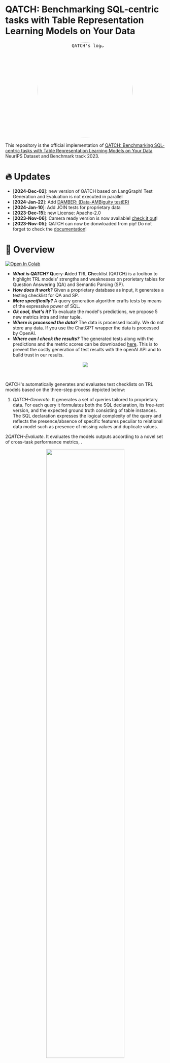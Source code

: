 # QATCH: Benchmarking SQL-centric tasks with Table Representation Learning Models on Your Data

<p align="center">
 <kbd>
  <img src="docs/img/qatch_logo_verticale.jpg" alt="QATCH's logo" height="300" style="border-radius:50%">
 </kbd>
 </p>

This repository is the official implementation
of [QATCH: Benchmarking SQL-centric tasks with Table Representation Learning Models on Your Data](https://openreview.net/forum?id=XOpaPrb0U5)
NeurIPS Dataset and Benchmark track 2023.

# 🔥 Updates

- [**2024-Dec-02**]: new version of QATCH based on LangGraph! Test Generation and Evaluation is not executed in parallel
- [**2024-Jan-22**]:
  Add [DAMBER: (Data-AMBiguity testER)](https://github.com/spapicchio/QATCH/tree/master/damber#readme)
- [**2024-Jan-10**]: Add JOIN tests for proprietary data
- [**2023-Dec-15**]: new License: Apache-2.0
- [**2023-Nov-06**]: Camera ready version is now available! [check it out](https://openreview.net/forum?id=XOpaPrb0U5)!
- [**2023-Nov-05**]: QATCH can now be donwloaded from pip! Do not forget to check
  the [documentation](https://spapicchio.github.io/QATCH/)!

# 🏴󠁶󠁵󠁭󠁡󠁰󠁿 Overview

[![Open In Colab](https://colab.research.google.com/assets/colab-badge.svg)](https://colab.research.google.com/drive/1SNoy3GZGPWltVS5cL068xAG9YoPS_3_l?usp=sharing)

* ***What is QATCH?*** **Q**uery-**A**ided **T**RL **Ch**ecklist (QATCH) is a toolbox to highlight TRL models’ strengths
  and weaknesses on prorietary tables for Question Answering (QA) and Semantic Parsing (SP).
* ***How does it work?*** Given a proprietary database as input, it generates a testing checklist for QA and SP.
* ***More specifically?*** A query generation algorithm crafts tests by means of the expressive power of SQL.
* ***Ok cool, that's it?*** To evaluate the model's predictions, we propose 5 new metrics intra and inter tuple.
* ***Where is processed the data?*** The data is processed locally. We do not store any data. If you use the ChatGPT
  wrapper the data is processed by OpenAI.
* ***Where can I check the results?*** The generated tests along with the predictions and the metric scores can be
  downloaded [here](https://drive.google.com/uc?export=download&id=1_z8N52QNAHnxpHv54VhbvYu7DbKV6QRv). This is to
  prevent the costly generation of test results with the openAI API and to build trust in our results.

 <figure style="text-align:center">
  <img src="docs/img/qatch-full-pipeline.png">
</figure>

<br>

QATCH's automatically generates and evaluates test checklists on TRL models based on the three-step process depicted
below:

1. *QATCH-Generate*. It generates a set of queries tailored to proprietary data. For each query it formulates both the
   SQL declaration, its free-text version, and the expected ground truth consisting of table instances.
   The SQL declaration expresses the logical complexity of the query and reflects the presence/absence of specific
   features peculiar to relational data model such as presence of missing values and duplicate values.

2*QATCH-Evaluate*. It evaluates the models outputs according to a novel set of cross-task performance metrics, .

<p align="center">
<img src="docs/img/measures.png" width="70%">
</p>

QATCH’s metrics are computed between the model output (prediction) and expected
ground-truth results (target). The target is the answer of the NL question "Show me all the data" over
a table with three tuples and two attributes.
<br>

Given the ground truth result (target) with three tuples over two attributes, we report the metric values for five
predictions, coming either from a QA or from the execution of a query in SP. More details can be found in
the [metrics](qatch/metrics_evaluators) folder

## Who should use QATCH?

QATCH is designed to create "behavioral testing" checklist for QA and SP tasks.
The checklist is used to understand in which case the models fail when processing proprietary data for QA and SP tasks.

In a corporate setting, there are at least three scenarios where a given TRL model needs to be evaluated
against proprietary datasets:

- Comparison: Compare TRL models fine-tuned on private examples to see which one performs best.
- Validation: As crafting examples is expensive, verify when the quality meets the requirements.
- Maintenance: Fine-tuned models need to be re-calibrated to avoid data and conceptual shifting,
  continuous evaluation helps the identification of this issue.

But the usage of QATCH it is not limited to the TRL models. Indeed, we propose two scenarios
where QATCH can be used with LLMs:

- LLM compatibility version: Compare different version of the same LLMs to see the best performing one.
- Prompt engineering: Analyse the best prompt definition based on the proprietary data.

<p align="center">
<img src="docs/img/use_case_walter.png" width="70%">
</p>

Use case example of engineer Walter.
With QATCH it is able to create a model ranking on his proprietary data for QA and SP.

## Project

```shell
|--qatch
    |-- connectors  # handles the connections with the database
        |-- base_connectors.py  # interfacte for connectors
        |-- sqlite_connectors.py  # concrete SQLite connectors
    |-- evaluate_dataset # handles the execution in parallel of the metrics
        |-- orchestrator_evaluator.py  # orchestrator used to execute in parallel the metrics
        |-- state_orchestrator_evaluator.py  # state passed among the nodes of the Graph
        |-- metrics_evaluators  # handles execution of the metrics
            |-- base_evaluator.py  # interface for base evaluator
            |-- exec_evaluator.py  # implements execution accuracy
            |-- cell_precision_evaluator.py # implement cell precision
            |-- cell_recall_evaluator.py # implement cell recall
            |-- tuple_cardinality_evaluator.py # implement tuple cardinality 
            |-- tuple_constraint_evaluator.py # implement tuple constraint 
            |-- tuple_order_evaluator.py # implement tuple order 
    |-- generate_dataset  # handles the generation of the dataset
        |-- orchestrator_generator.py  # orchestrator used to execute in parallel the checklist generation
        |-- state_orchestrator_generator.py  # state passed among the nodes of the Graph
        |-- checklist_generaotors
            |-- base_generator.py # interface for base generator
            |-- select_generator.py # implement SELECT tests
            |-- distinct_generator.py # implement DISTINCT tests
            |-- orderby_generator.py # implement ORDERBY tests
            |-- where_generator.py # implement WHERE tests
            |-- groupby_generator.py # implement GROUPBY tests
            |-- having_generator.py # implement HAVING tests
            |-- simple_agg_generator.py # implement SIMPLE AGG tests
            |-- null_generator.py # implement NULL generator tests
            |-- null_generator.py # implement NULL generator tests
            |-- join_generator.py # implement JOIN generator tests
            |-- many_to_many_generator.py # implement a more complex pattern

```

## Citation

If you are using this work please cite the following papers:

```bibtex
@inproceedings{papicchioqatch,
  title={QATCH: Benchmarking SQL-centric tasks with Table Representation Learning Models on Your Data},
  author={Papicchio, Simone and Papotti, Paolo and Cagliero, Luca},
  booktitle={Thirty-seventh Conference on Neural Information Processing Systems Datasets and Benchmarks Track}
}
```

```bibtex
@inproceedings{papicchio2024evaluating,
  title={Evaluating Ambiguous Questions in Semantic Parsing},
  author={Papicchio, Simone and Papotti, Paolo and Cagliero, Luca},
  booktitle={2024 IEEE 40th International Conference on Data Engineering Workshops (ICDEW)},
  pages={338--342},
  year={2024},
  organization={IEEE Computer Society}
}
```

# ⚡️ Quickstart

## Installation

You can install QATCH by running the following commands:

```console
# Using poetry (recommended)
poetry add QATCH

# Using pip
pip install QATCH 
```

## How to use QATCH with my data?

1. Load your input data

Create a connection between your data and the tool.
If your data is not stored in a sqlite database you can use our code to generate it.

```python
import pandas as pd

from qatch.connectors.sqlite_connector import SqliteConnector

# Create dummy table
data = {
    "id": [0, 1, 2, 3, 4, 5],
    "year": [1896, 1900, 1904, 2004, 2008, 2012],
    "city": ["athens", "paris", "st. louis", "athens", "beijing", "london"]
}
table = pd.DataFrame.from_dict(data)

# define the tables in the database (<table_name> : <table>)
db_tables = {'olympic_games': table}

# Assume the PKs have all different names. Two tables cannot have same PK name.
table2primary_key = {'olympic_games': 'id'}

# define where to store the sqlite database
db_save_path = 'test_db.sqlite'

# define the name of the database
db_id = 'olympic'

# create database connection
connector = SqliteConnector(
    relative_db_path=db_save_path,
    db_name=db_id,
    tables=db_tables,
    table2primary_key=table2primary_key
)
```

This class will create the sqlite database in db_save_path.

If you want to directly connect to the sqlite database:

```python
from qatch.connectors.sqlite_connector import SqliteConnector

db_save_path = 'test_db.sqlite'
db_name = 'olympics'
connector = SqliteConnector(
    relative_db_path=db_save_path,
    db_name=db_name,
)
```

2. QATCH-Generate: Generates the tests
   To generate the datasets, we need an orchestrator:

```python
from qatch.connectors.sqlite_connector import SqliteConnector
from qatch.generate_dataset.orchestrator_generator import OrchestratorGenerator

# connection to the database
connector = SqliteConnector(
    relative_db_path='<your_sqlite_path>',
    db_name='<your_db_name>',
)

# init the orchestrator
orchestrator_generator = OrchestratorGenerator()

# test generation
orchestrator_generator.generate_dataset(connector)
```

3. QATCH is intended to be used without the inference step. the new release of QATCH deprecate this section.
   For reproducibility purposes, refer to previous main version of QATCH starting with 0.*

4. QATCH-Evaluate: Evaluate the results with all the available metrics.

```python
from qatch.evaluate_dataset.orchestrator_evaluator import OrchestratorEvaluator

# init orchestrator evaluator 
evaluator = OrchestratorEvaluator()
# Returns: The input dataframe enriched with the metrics computed for each test case.
evaluator.evaluate_df(
    df='<the pandas df>',
    target_col_name='<target_column_name>',
    prediction_col_name='<prediction_column_name>',
    db_path_name='<db_path_column_name>'
)
```

The final dataframe contains:

- *db_id*: The database name associated with the test.
- *tbl_name*: The table name associated with the test.
- *sql_tags*: the SQL generator associated with the test.
- *query*: The generated query from step 1.
- *question*: The generated question from step 1. Used as input for the model.
- *predictions_<model_used>*: The predicted query/cells from step 2.
- *5 metrics*: The metrics used to evaluate the models.

# 🏰 Reproduce Experiments

## Step 0: Install and prepare data

We suggest to create a *data* folder in the project to store all the data but it is not mandatory.

```bash
mkdir data/
```

These are the tables we use to generate the results in the main paper. <br>
Notice that QATCH perfectly works with any table and the following are only a selected sample to higlight results in the
paper.

 Data               | Link                                                                                                | # rows | # categorical cols | # numerical cols | example cols                 
--------------------|-----------------------------------------------------------------------------------------------------|--------|--------------------|------------------|------------------------------
 Spider             | [link](https://yale-lily.github.io/spider)                                                          | -      | -                  | -                | -                            
 Sales-transactions | [link](https://www.kaggle.com/datasets/gabrielramos87/an-online-shop-business)                      | 500k   | 5                  | 3                | ProductNo, Date              
 Fitness-trackers   | [link](https://www.kaggle.com/datasets/devsubhash/fitness-trackers-products-ecommerce)              | 565    | 8                  | 3                | Brand Name, Display          
 Account-fraud      | [link](https://www.kaggle.com/datasets/sgpjesus/bank-account-fraud-dataset-neurips-2022)            | 1M     | 4                  | 26               | DaysSinceRequest, Velocity6h 
 Late-payment       | [link](https://www.kaggle.com/datasets/hhenry/finance-factoring-ibm-late-payment-histories)         | 2466   | 6                  | 6                | InvoiceDate, Disputed        
 Heart-attack       | [link](https://www.kaggle.com/datasets/rashikrahmanpritom/heart-attack-analysis-prediction-dataset) | 303    | 1                  | 11               | # trtbps, # oldpeak          
 Breast-cancer      | [link](https://www.kaggle.com/datasets/utkarshx27/breast-cancer-dataset-used-royston-and-altman)    | 686    | 5                  | 6                | pgr, rfstime                 
 Adult-census       | [link](https://www.kaggle.com/datasets/uciml/adult-census-income)                                   | 32.6k  | 9                  | 6                | education, fnlwgt            
 Mushrooms          | [link](https://www.kaggle.com/datasets/uciml/mushroom-classification)                               | 8.1k   | 23                 | 0                | cap-shape, ring-type         

The experiments using JOIN involved specific, joinable tables from the following datasets:

Domain | Full Name | Link                                                                            | Selected tables           
--------------------|-----------------------|---------------------------------------------------------------------------------|-----------------------
Medicine | MIMIC-III | [link](https://www.kaggle.com/datasets/asjad99/mimiciii)                        |admissions, callout, caregivers, caregivers             
Finance | Home Credit Default Risk | [link](https://www.kaggle.com/datasets/megancrenshaw/home-credit-default-risk)  |application, bureau, bureau_balance, credit_card_balance, installments_payments, previous_application       
Ecommerce | Instacart Market Basket | [link](https://www.kaggle.com/c/instacart-market-basket-analysis/data)          |aisles, department, products, order_products, orders

## Step 1: Generate tests

Once we have downloaded the datasets, the generation of the checklist can be executed with the following commands:

```python
import pandas as pd

from qatch.connectors.sqlite_connector import SqliteConnector
from qatch.generate_dataset.orchestrator_generator import OrchestratorGenerator

db_save_path = '<path_to_proprietary_dataset>.sqlite'
db_name = '<name_of_proprietary_dataset>'
connector = SqliteConnector(
    relative_db_path=db_save_path,
    db_name=db_name,
)

# init the orchestrator
orchestrator_generator = OrchestratorGenerator()

# test generation
df: pd.DataFrame = orchestrator_generator.generate_dataset(connector)
```

Test generator automatically creates a checklist based on the proprietary data.
The tests_df dataframe contains:

- *db_path*: The database path associated with the test
- *db_id*: The database name associated with the test.
- *tbl_name*: The table name associated with the test.
- *test_category*: The test category.
- *sql_tag*: A more granular label for the test category.
- *query*: The generated query. Used to evaluate the model.
- *question*: The generated question associated with the query. Used as input for the model.

## Step 2: TRL model predictions

QATCH is intended to be used without the inference step. the new release of QATCH deprecate this section.
For reproducibility purposes, refer to previous main version of QATCH starting with 0.*

## Step 3: QATCH evaluate

Supported metrics are:

- Cell Precision: [0-1] how many predicted elements are in target
- Cell Recall: [0-1] how many target elements are in prediction
- Tuple Cardinality: [0-1] whether cardinality of target and prediction matches
- Tuple Constraint: [0-1] whether the tuple constraint is respected or not
- Tuple Order: [0-1] whether prediction and target contains same order, calculated only for target query with ORDER-BY
  clause
- Execution Accuracy: [0-1] whether the execution of the query is the same or not.

```python
from qatch.connectors.sqlite_connector import SqliteConnector
from qatch.evaluate_dataset.orchestrator_evaluator import OrchestratorEvaluator

# init orchestrator evaluator 
evaluator = OrchestratorEvaluator()

connector = SqliteConnector(
    relative_db_path='<your_sqlite_path>',
    db_name='<your_db_name>',
)

# solution with df:
# Returns: The input dataframe enriched with the metrics computed for each test case.
evaluator.evaluate_df(
    df='<the pandas df>',
    target_col_name='<target_column_name>',
    prediction_col_name='<prediction_column_name>',
    db_path_name='<db_path_column_name>'
)
```

